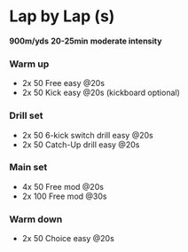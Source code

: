 # Lap by Lap (s) 

**900m/yds**
**20-25min** 
**moderate intensity**

### Warm up
- 2x 50 Free easy @20s
- 2x 50 Kick easy @20s (kickboard optional)

### Drill set
- 2x 50 6-kick switch drill easy @20s
- 2x 50 Catch-Up drill easy @20s

### Main set
- 4x 50 Free mod @20s
- 2x 100 Free mod @30s

### Warm down
- 2x 50 Choice easy @20s
